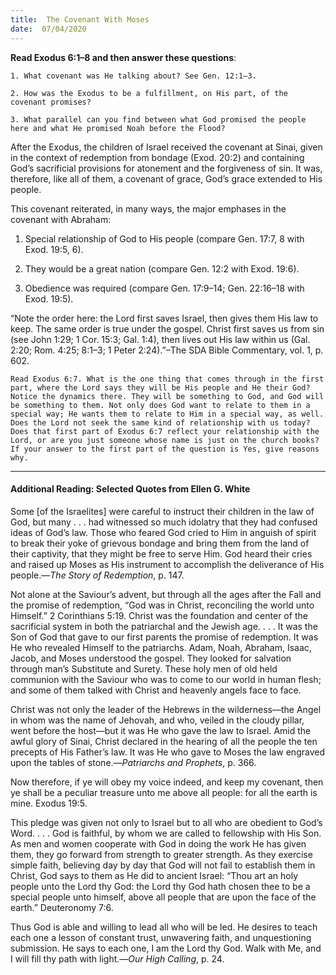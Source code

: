 ```yaml
---
title:  The Covenant With Moses
date:  07/04/2020
---
```


**Read Exodus 6:1–8 and then answer these questions**:

`1. What covenant was He talking about? See Gen. 12:1–3.`

`2. How was the Exodus to be a fulfillment, on His part, of the covenant promises?`

`3. What parallel can you find between what God promised the people here and what He promised Noah before the Flood?`

After the Exodus, the children of Israel received the covenant at Sinai, given in the context of redemption from bondage (Exod. 20:2) and containing God’s sacrificial provisions for atonement and the forgiveness of sin. It was, therefore, like all of them, a covenant of grace, God’s grace extended to His people.

This covenant reiterated, in many ways, the major emphases in the covenant with Abraham:

1. Special relationship of God to His people (compare Gen. 17:7, 8 with Exod. 19:5, 6).

2. They would be a great nation (compare Gen. 12:2 with Exod. 19:6).

3. Obedience was required (compare Gen. 17:9–14; Gen. 22:16–18 with Exod. 19:5).

“Note the order here: the Lord first saves Israel, then gives them His law to keep. The same order is true under the gospel. Christ first saves us from sin (see John 1:29; 1 Cor. 15:3; Gal. 1:4), then lives out His law within us (Gal. 2:20; Rom. 4:25; 8:1–3; 1 Peter 2:24).”–The SDA Bible Commentary, vol. 1, p. 602.

`Read Exodus 6:7. What is the one thing that comes through in the first part, where the Lord says they will be His people and He their God? Notice the dynamics there. They will be something to God, and God will be something to them. Not only does God want to relate to them in a special way; He wants them to relate to Him in a special way, as well. Does the Lord not seek the same kind of relationship with us today? Does that first part of Exodus 6:7 reflect your relationship with the Lord, or are you just someone whose name is just on the church books? If your answer to the first part of the question is Yes, give reasons why.`

---

#### Additional Reading: Selected Quotes from Ellen G. White

Some [of the Israelites] were careful to instruct their children in the law of God, but many . . . had witnessed so much idolatry that they had confused ideas of God’s law. Those who feared God cried to Him in anguish of spirit to break their yoke of grievous bondage and bring them from the land of their captivity, that they might be free to serve Him. God heard their cries and raised up Moses as His instrument to accomplish the deliverance of His people.—_The Story of Redemption_, p. 147.

Not alone at the Saviour’s advent, but through all the ages after the Fall and the promise of redemption, “God was in Christ, reconciling the world unto Himself.” 2 Corinthians 5:19. Christ was the foundation and center of the sacrificial system in both the patriarchal and the Jewish age. . . . It was the Son of God that gave to our first parents the promise of redemption. It was He who revealed Himself to the patriarchs. Adam, Noah, Abraham, Isaac, Jacob, and Moses understood the gospel. They looked for salvation through man’s Substitute and Surety. These holy men of old held communion with the Saviour who was to come to our world in human flesh; and some of them talked with Christ and heavenly angels face to face.

Christ was not only the leader of the Hebrews in the wilderness—the Angel in whom was the name of Jehovah, and who, veiled in the cloudy pillar, went before the host—but it was He who gave the law to Israel. Amid the awful glory of Sinai, Christ declared in the hearing of all the people the ten precepts of His Father’s law. It was He who gave to Moses the law engraved upon the tables of stone.—_Patriarchs and Prophets_, p. 366.

Now therefore, if ye will obey my voice indeed, and keep my covenant, then ye shall be a peculiar treasure unto me above all people: for all the earth is mine. Exodus 19:5.

This pledge was given not only to Israel but to all who are obedient to God’s Word. . . . God is faithful, by whom we are called to fellowship with His Son. As men and women cooperate with God in doing the work He has given them, they go forward from strength to greater strength. As they exercise simple faith, believing day by day that God will not fail to establish them in Christ, God says to them as He did to ancient Israel: “Thou art an holy people unto the Lord thy God: the Lord thy God hath chosen thee to be a special people unto himself, above all people that are upon the face of the earth.” Deuteronomy 7:6.

Thus God is able and willing to lead all who will be led. He desires to teach each one a lesson of constant trust, unwavering faith, and unquestioning submission. He says to each one, I am the Lord thy God. Walk with Me, and I will fill thy path with light.—_Our High Calling_, p. 24.